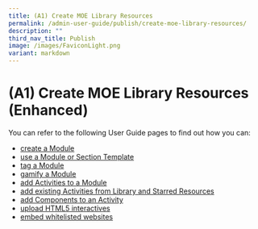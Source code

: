 ```yaml
---
title: (A1) Create MOE Library Resources
permalink: /admin-user-guide/publish/create-moe-library-resources/
description: ""
third_nav_title: Publish
image: /images/FaviconLight.png
variant: markdown
---
```

<h1 id="-1-create-moe-library-resources-enhanced-">(A1) Create MOE Library Resources (Enhanced)</h1>
<p>You can refer to the following User Guide pages to find out how you can: </p>
<ul>
<li><a target="_blank" href="/teacher-user-guide/author/create-new-modules/">create a Module</a></li>
<li><a target="_blank" href="/teacher-user-guide/author/add-new-using-templates/">use a Module or Section&nbsp;Template</a></li>
<li><a target="_blank" href="/teacher-user-guide/author/add-module-tags/">tag a Module </a></li>
<li><a target="_blank" href="/teacher-user-guide/gamify/about-gamification-and-leaderboard/">gamify a Module</a> </li>
<li><a target="_blank" href="/teacher-user-guide/author/add-new-activities-and-sections">add Activities to a Module</a></li>
<li><a target="_blank" href="/teacher-user-guide/author/add-existing-from-library-and-starred-resources/">add existing Activities from Library and Starred Resources</a></li>
<li><a target="_blank" href="/teacher-user-guide/author/add-components/">add Components to an Activity</a></li>
<li><a target="_blank" href="/teacher-user-guide/author/html5-content-development/">upload HTML5 interactives</a></li>
<li><a target="_blank" href="/teacher-user-guide/discover/embed-whitelisted-websites/">embed whitelisted websites</a></li>
</ul>